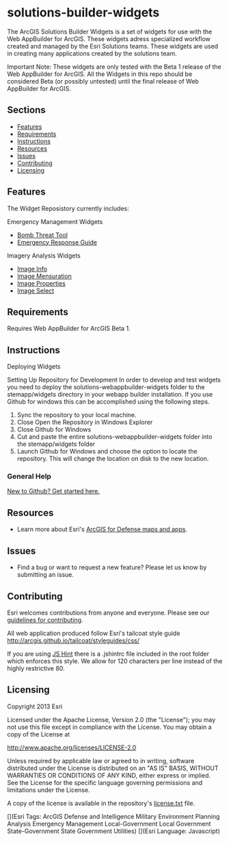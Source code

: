 # solutions-builder-widgets
The ArcGIS Solutions Builder Widgets is a set of widgets for use with the Web AppBuilder for ArcGIS. These widgets adress specialized workflow created and managed by the Esri Solutions teams. These widgets are used in creating many applications created by the solutions team. 

Important Note: These widgets are only tested with the Beta 1 release of the Web AppBuilder for ArcGIS. All the Widgets in this repo should be considered Beta (or possibly untested) until the final release of Web AppBuilder for ArcGIS.
## Sections

* [Features](#features)
* [Requirements](#requirements)
* [Instructions](#instructions)
* [Resources](#resources)
* [Issues](#issues)
* [Contributing](#contributing)
* [Licensing](#licensing)

## Features
The Widget Reposistory currently includes:

Emergency Management Widgets

* [Bomb Threat Tool](./BombThreat/README.md)
* [Emergency Response Guide](./ERG/README.md)

Imagery Analysis Widgets

* [Image Info](./ImageInfo/README.md)
* [Image Mensuration](./ImageMensuration/README.md)
* [Image Properties](./ImageProperties/README.md)
* [Image Select](./ImageSelect/README.md)


## Requirements
Requires Web AppBuilder for ArcGIS Beta 1.

## Instructions
Deploying Widgets

Setting Up Repository for Development
In order to develop and test widgets you need to deploy the solutions-webappbuilder-widgets folder to the stemapp/widgets directory in your webapp builder installation. If you use Github for windows this can be accomplished using the following steps.

1. Sync the repository to your local machine.
2. Close Open the Repository in Windows Explorer
3. Close Github for Windows
4. Cut and paste the entire solutions-webappbuilder-widgets folder into the stemapp/widgets folder
5. Launch Github for Windows and choose the option to locate the repository. This will change the location on disk to the new location. 

### General Help
[New to Github? Get started here.](http://htmlpreview.github.com/?https://github.com/Esri/esri.github.com/blob/master/help/esri-getting-to-know-github.html)


## Resources

* Learn more about Esri's [ArcGIS for Defense maps and apps](http://resources.arcgis.com/en/communities/defense-and-intelligence/).

## Issues

* Find a bug or want to request a new feature?  Please let us know by submitting an issue.

## Contributing

Esri welcomes contributions from anyone and everyone. Please see our [guidelines for contributing](https://github.com/esri/contributing).

All web application produced follow Esri's tailcoat style guide
http://arcgis.github.io/tailcoat/styleguides/css/

If you are using [JS Hint](http://http://www.jshint.com/) there is a .jshintrc file included in the root folder which enforces this style.
We allow for 120 characters per line instead of the highly restrictive 80. 

## Licensing

Copyright 2013 Esri

Licensed under the Apache License, Version 2.0 (the "License");
you may not use this file except in compliance with the License.
You may obtain a copy of the License at

   http://www.apache.org/licenses/LICENSE-2.0

Unless required by applicable law or agreed to in writing, software
distributed under the License is distributed on an "AS IS" BASIS,
WITHOUT WARRANTIES OR CONDITIONS OF ANY KIND, either express or implied.
See the License for the specific language governing permissions and
limitations under the License.

A copy of the license is available in the repository's
[license.txt](license.txt) file.

[](Esri Tags: ArcGIS Defense and Intelligence Military Environment Planning Analysis Emergency Management Local-Government Local Government State-Government State Government Utilities)
[](Esri Language: Javascript)
